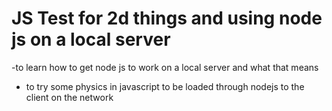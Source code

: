 # JS Test for 2d things and using node js on a local server 

-to learn how to get node js to work on a local server and what that means
- to try some physics in javascript to be loaded through nodejs to the client on the network 


